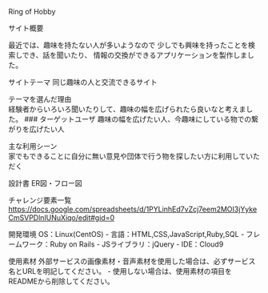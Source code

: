 Ring of Hobby

サイト概要

最近では、趣味を持たない人が多いようなので 少しでも興味を持ったことを検索しでき、話を聞いたり、 情報の交換ができるアプリケーションを製作しました。 

サイトテーマ
同じ趣味の人と交流できるサイト  

テーマを選んだ理由  
経験者からいろいろ聞いたりして、趣味の幅を広げられたら良いなと考えました。  ### ターゲットユーザ  趣味の幅を広げたい人、今趣味にしている物での繋がりを広げたい人  

主な利用シーン  
家でもできることに自分に無い意見や団体で行う物を探したい方に利用していただく  

設計書 
ER図・フロー図  

チャレンジ要素一覧 
https://docs.google.com/spreadsheets/d/1PYLinhEd7vZcj7eem2MOI3jYykeCmSVPDlnIUNuXiqo/edit#gid=0  

開発環境
OS：Linux(CentOS) - 言語：HTML,CSS,JavaScript,Ruby,SQL - フレームワーク：Ruby on Rails - JSライブラリ：jQuery - IDE：Cloud9  

使用素材
外部サービスの画像素材・音声素材を使用した場合は、必ずサービス名とURLを明記してください。 - 使用しない場合は、使用素材の項目をREADMEから削除してください。
